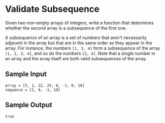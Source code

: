 # Validate Subsequence
Given two non-empty arrays of integers, write a function that determines whether the second array is a subsequence of the first one.

A subsequence of an array is a set of numbers that aren't necessarily adjacent in the array but that are in the same order as they appear in the array. For instance, the numbers ```[1, 3, 4]``` form a subsequence of the array ```[1, 2, 3, 4]```, and so do the numbers ```[2, 4]```. Note that a single number in an array and the array itself are both valid subsequences of the array.

## Sample Input
```
array = [5, 1, 22, 25, 6, -1, 8, 10]
sequence = [1, 6, -1, 10]
```
## Sample Output
```true```
